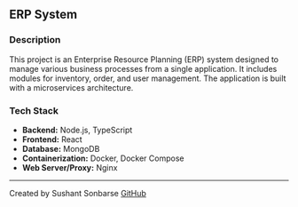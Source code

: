 ## ERP System

### Description

This project is an Enterprise Resource Planning (ERP) system designed to manage various business processes from a single application. It includes modules for inventory, order, and user management. The application is built with a microservices architecture.

### Tech Stack

- **Backend:** Node.js, TypeScript
- **Frontend:** React
- **Database:** MongoDB
- **Containerization:** Docker, Docker Compose
- **Web Server/Proxy:** Nginx

---

Created by Sushant Sonbarse
[GitHub](https://github.com/sonbarse17)
